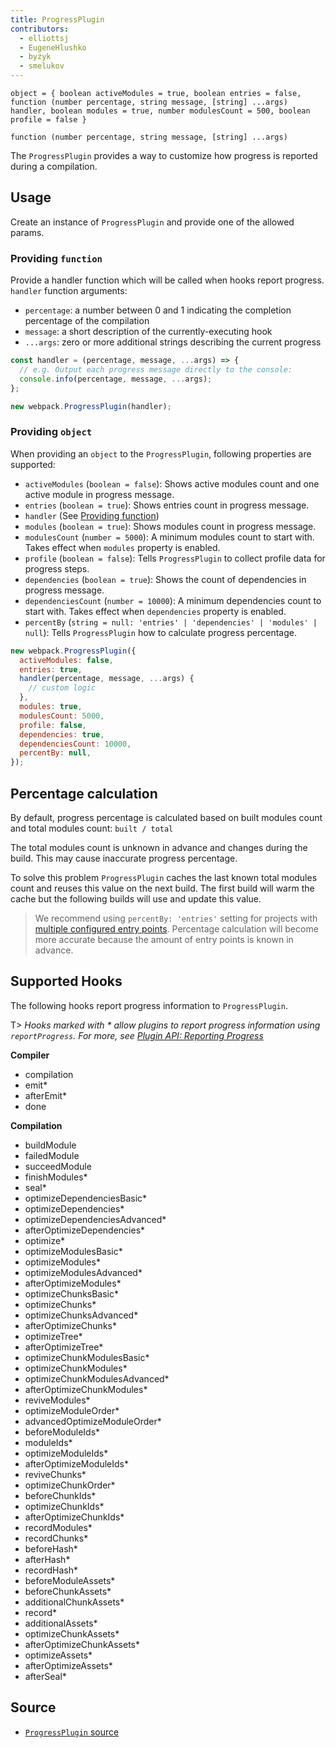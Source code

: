 ```yaml
---
title: ProgressPlugin
contributors:
  - elliottsj
  - EugeneHlushko
  - byzyk
  - smelukov
---
```


`object = { boolean activeModules = true, boolean entries = false, function (number percentage, string message, [string] ...args) handler, boolean modules = true, number modulesCount = 500, boolean profile = false }`

`function (number percentage, string message, [string] ...args)`

The `ProgressPlugin` provides a way to customize how progress is reported during a compilation.

## Usage

Create an instance of `ProgressPlugin` and provide one of the allowed params.

### Providing `function`

Provide a handler function which will be called when hooks report progress. `handler` function arguments:

- `percentage`: a number between 0 and 1 indicating the completion percentage of the compilation
- `message`: a short description of the currently-executing hook
- `...args`: zero or more additional strings describing the current progress

```js
const handler = (percentage, message, ...args) => {
  // e.g. Output each progress message directly to the console:
  console.info(percentage, message, ...args);
};

new webpack.ProgressPlugin(handler);
```

### Providing `object`

When providing an `object` to the `ProgressPlugin`, following properties are supported:

- `activeModules` (`boolean = false`): Shows active modules count and one active module in progress message.
- `entries` (`boolean = true`): Shows entries count in progress message.
- `handler` (See [Providing function](#providing-function))
- `modules` (`boolean = true`): Shows modules count in progress message.
- `modulesCount` (`number = 5000`): A minimum modules count to start with. Takes effect when `modules` property is enabled.
- `profile` (`boolean = false`): Tells `ProgressPlugin` to collect profile data for progress steps.
- `dependencies` (`boolean = true`): Shows the count of dependencies in progress message.
- `dependenciesCount` (`number = 10000`): A minimum dependencies count to start with. Takes effect when `dependencies` property is enabled.
- `percentBy` (`string = null: 'entries' | 'dependencies' | 'modules' | null`): Tells `ProgressPlugin` how to calculate progress percentage.

```js
new webpack.ProgressPlugin({
  activeModules: false,
  entries: true,
  handler(percentage, message, ...args) {
    // custom logic
  },
  modules: true,
  modulesCount: 5000,
  profile: false,
  dependencies: true,
  dependenciesCount: 10000,
  percentBy: null,
});
```

## Percentage calculation

By default, progress percentage is calculated based on built modules count and total modules count: `built / total`

The total modules count is unknown in advance and changes during the build. This may cause inaccurate progress percentage.

To solve this problem `ProgressPlugin` caches the last known total modules count and reuses this value on the next build. The first build will warm the cache but the following builds will use and update this value.

> We recommend using `percentBy: 'entries'` setting for projects with [multiple configured entry points](/configuration/entry-context/#entry). Percentage calculation will become more accurate because the amount of entry points is known in advance.

## Supported Hooks

The following hooks report progress information to `ProgressPlugin`.

T> _Hooks marked with \* allow plugins to report progress information using `reportProgress`. For more, see [Plugin API: Reporting Progress](/api/plugins/#reporting-progress)_

**Compiler**

- compilation
- emit\*
- afterEmit\*
- done

**Compilation**

- buildModule
- failedModule
- succeedModule
- finishModules\*
- seal\*
- optimizeDependenciesBasic\*
- optimizeDependencies\*
- optimizeDependenciesAdvanced\*
- afterOptimizeDependencies\*
- optimize\*
- optimizeModulesBasic\*
- optimizeModules\*
- optimizeModulesAdvanced\*
- afterOptimizeModules\*
- optimizeChunksBasic\*
- optimizeChunks\*
- optimizeChunksAdvanced\*
- afterOptimizeChunks\*
- optimizeTree\*
- afterOptimizeTree\*
- optimizeChunkModulesBasic\*
- optimizeChunkModules\*
- optimizeChunkModulesAdvanced\*
- afterOptimizeChunkModules\*
- reviveModules\*
- optimizeModuleOrder\*
- advancedOptimizeModuleOrder\*
- beforeModuleIds\*
- moduleIds\*
- optimizeModuleIds\*
- afterOptimizeModuleIds\*
- reviveChunks\*
- optimizeChunkOrder\*
- beforeChunkIds\*
- optimizeChunkIds\*
- afterOptimizeChunkIds\*
- recordModules\*
- recordChunks\*
- beforeHash\*
- afterHash\*
- recordHash\*
- beforeModuleAssets\*
- beforeChunkAssets\*
- additionalChunkAssets\*
- record\*
- additionalAssets\*
- optimizeChunkAssets\*
- afterOptimizeChunkAssets\*
- optimizeAssets\*
- afterOptimizeAssets\*
- afterSeal\*

## Source

- [`ProgressPlugin` source](https://github.com/webpack/webpack/blob/master/lib/ProgressPlugin.js)

